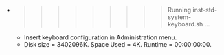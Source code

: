 * >>>>>>>>> Running inst-std-system-keyboard.sh ...
  * Insert keyboard configuration in Administration menu.
  * Disk size = 3402096K. Space Used = 4K. Runtime = 00:00:00:00.
